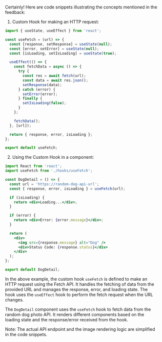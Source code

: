 Certainly! Here are code snippets illustrating the concepts mentioned in the feedback:

1. Custom Hook for making an HTTP request:
```jsx
import { useState, useEffect } from 'react';

const useFetch = (url) => {
  const [response, setResponse] = useState(null);
  const [error, setError] = useState(null);
  const [isLoading, setIsLoading] = useState(true);

  useEffect(() => {
    const fetchData = async () => {
      try {
        const res = await fetch(url);
        const data = await res.json();
        setResponse(data);
      } catch (error) {
        setError(error);
      } finally {
        setIsLoading(false);
      }
    };

    fetchData();
  }, [url]);

  return { response, error, isLoading };
};

export default useFetch;
```

2. Using the Custom Hook in a component:
```jsx
import React from 'react';
import useFetch from './hooks/useFetch';

const DogDetail = () => {
  const url = 'https://random-dog-api-url';
  const { response, error, isLoading } = useFetch(url);

  if (isLoading) {
    return <div>Loading...</div>;
  }

  if (error) {
    return <div>Error: {error.message}</div>;
  }

  return (
    <div>
      <img src={response.message} alt="Dog" />
      <div>Status Code: {response.status}</div>
    </div>
  );
};

export default DogDetail;
```

In the above example, the custom hook `useFetch` is defined to make an HTTP request using the Fetch API. It handles the fetching of data from the provided URL and manages the response, error, and loading state. The hook uses the `useEffect` hook to perform the fetch request when the URL changes.

The `DogDetail` component uses the `useFetch` hook to fetch data from the random dog photo API. It renders different components based on the loading state and the response/error received from the hook.

Note: The actual API endpoint and the image rendering logic are simplified in the code snippets.